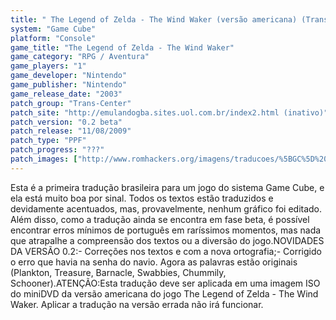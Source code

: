 ```yaml
---
title: " The Legend of Zelda - The Wind Waker (versão americana) (Trans-Center)"
system: "Game Cube"
platform: "Console"
game_title: "The Legend of Zelda - The Wind Waker"
game_category: "RPG / Aventura"
game_players: "1"
game_developer: "Nintendo"
game_publisher: "Nintendo"
game_release_date: "2003"
patch_group: "Trans-Center"
patch_site: "http://emulandogba.sites.uol.com.br/index2.html (inativo)"
patch_version: "0.2 beta"
patch_release: "11/08/2009"
patch_type: "PPF"
patch_progress: "???"
patch_images: ["http://www.romhackers.org/imagens/traducoes/%5BGC%5D%20The%20Legend%20of%20Zelda%20-%20The%20Wind%20Waker%20-%20Trans-Center%20-%201.jpg","http://www.romhackers.org/imagens/traducoes/%5BGC%5D%20The%20Legend%20of%20Zelda%20-%20The%20Wind%20Waker%20-%20Trans-Center%20-%204.jpg","http://www.romhackers.org/imagens/traducoes/%5BGC%5D%20The%20Legend%20of%20Zelda%20-%20The%20Wind%20Waker%20-%20Trans-Center%20-%205.jpg"]
---
```

Esta é a primeira tradução brasileira para um jogo do sistema Game Cube, e ela está muito boa por sinal. Todos os textos estão traduzidos e devidamente acentuados, mas, provavelmente, nenhum gráfico foi editado. Além disso, como a tradução ainda se encontra em fase beta, é possível encontrar erros mínimos de português em raríssimos momentos, mas nada que atrapalhe a compreensão dos textos ou a diversão do jogo.NOVIDADES DA VERSÃO 0.2:- Correções nos textos e com a nova ortografia;- Corrigido o erro que havia na senha do navio. Agora as palavras estão originais (Plankton, Treasure, Barnacle, Swabbies, Chummily, Schooner).ATENÇÃO:Esta tradução deve ser aplicada em uma imagem ISO do miniDVD da versão americana do jogo The Legend of Zelda - The Wind Waker. Aplicar a tradução na versão errada não irá funcionar.